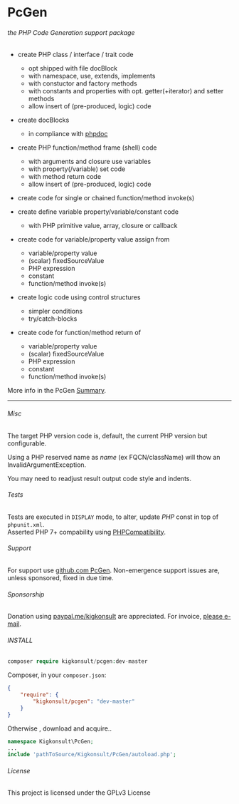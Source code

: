 [comment]: # (This file is part of PcGen, PHP Code Generation support package. Copyright 2020 Kjell-Inge Gustafsson, kigkonsult, All rights reserved, licence GPL 3.0)
# PcGen

###### the PHP Code Generation support package

* create PHP class / interface / trait code<br>
  * opt shipped with file docBlock
  * with namespace, use, extends, implements 
  * with constuctor and factory methods 
  * with constants and properties with opt. getter(+iterator) and setter methods
  * allow insert of (pre-produced, logic) code 

* create docBlocks
  * in compliance with [phpdoc]

* create PHP function/method frame (shell) code
  * with arguments and closure use variables
  * with property(/variable) set code
  * with method return code
  * allow insert of (pre-produced, logic) code 

* create code for single or chained function/method invoke(s)
  
* create define variable property/variable/constant code
  * with PHP primitive value, array, closure or callback 

* create code for variable/property value assign from
  * variable/property value
  * (scalar) fixedSourceValue
  * PHP expression
  * constant
  * function/method invoke(s)

* create logic code using control structures
  * simpler conditions  
  * try/catch-blocks  

* create code for function/method return of 
  * variable/property value
  * (scalar) fixedSourceValue
  * PHP expression
  * constant  
  * function/method invoke(s)
   
More info in the PcGen [Summary].

--- 
###### Misc

The target PHP version code is, default, the current PHP version but configurable.

Using a PHP reserved name as _name_ (ex FQCN/className) will thow an InvalidArgumentException. 

You may need to readjust result output code style and indents.


###### Tests

Tests are executed in ```DISPLAY``` mode, to alter, update _PHP_ const in top of ```phpunit.xml```.  
Asserted PHP 7+ compability using [PHPCompatibility].


###### Support

For support use [github.com PcGen]. Non-emergence support issues are, unless sponsored, fixed in due time.


###### Sponsorship

Donation using <a href="https://paypal.me/kigkonsult?locale.x=en_US" rel="nofollow">paypal.me/kigkonsult</a> are appreciated. 
For invoice, <a href="mailto:ical@kigkonsult.se">please e-mail</a>.

###### INSTALL

``` php
composer require kigkonsult/pcgen:dev-master
```

Composer, in your `composer.json`:

``` json
{
    "require": {
        "kigkonsult/pcgen": "dev-master"
    }
}
```

Otherwise , download and acquire..

``` php
namespace Kigkonsult\PcGen;
...
include 'pathToSource/Kigkonsult/PcGen/autoload.php';
```


###### License

This project is licensed under the GPLv3 License

[Composer]:https://getcomposer.org/
[github.com PcGen]:https://github.com/iCalcreator/PcGen
[phpdoc]:https://phpdoc.org
[Summary]:docs/Summary.md
[PHPCompatibility]:https://github.com/PHPCompatibility/PHPCompatibility
